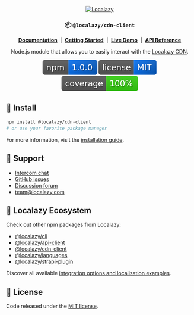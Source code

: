 <div align="center">

[<img src="https://localazy.com/directus9/assets/9fc36b9c-81b7-4dbf-bd82-b64cd984090f" width="285" height="50" alt="Localazy" >](https://localazy.com)

### 📦 `@localazy/cdn-client`

[**Documentation**](https://localazy.github.io/cdn-client/) &nbsp;|&nbsp;
[**Getting Started**](https://localazy.github.io/cdn-client/get-started/introduction.html) &nbsp;|&nbsp;
[**Live Demo**](https://localazy.github.io/cdn-client/sandbox/live-demo.html) &nbsp;|&nbsp;
[**API Reference**](https://localazy.github.io/cdn-client/reference/client-api.html)

[//]: # ([**Live Demo**]&#40;&#41;)

Node.js module that allows you to easily interact with the [Localazy CDN](https://localazy.com/docs/cdn/cdn-introduction).

[![coverage](.github/badges/version.svg)](https://www.npmjs.com/package/@localazy/cdn-client)
[![coverage](.github/badges/license.svg)](https://github.com/localazy/cdn-client/blob/main/LICENSE)
[![coverage](.github/badges/coverage.svg)](https://github.com/localazy/cdn-client/actions)

</div>

## 🔧 Install

```bash
npm install @localazy/cdn-client
# or use your favorite package manager
```

For more information, visit the [installation guide](https://localazy.github.io/cdn-client/get-started/install.html).

## 🛟 Support

- [Intercom chat](https://localazy.com)
- [GitHub issues](https://github.com/localazy/cdn-client/issues)
- [Discussion forum](https://discuss.localazy.com/)
- [team@localazy.com](mailto:team@localazy.com)

## 💙 Localazy Ecosystem

Check out other npm packages from Localazy:

- [@localazy/cli](https://www.npmjs.com/package/@localazy/cli)
- [@localazy/api-client](https://www.npmjs.com/package/@localazy/api-client)
- [@localazy/cdn-client](https://www.npmjs.com/package/@localazy/cdn-client)
- [@localazy/languages](https://www.npmjs.com/package/@localazy/languages)
- [@localazy/strapi-plugin](https://www.npmjs.com/package/@localazy/strapi-plugin)

Discover all available [integration options and localization examples](https://github.com/localazy).

## 📜 License

Code released under the [MIT license](LICENSE).
